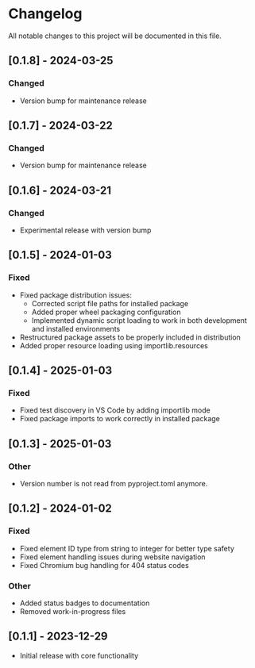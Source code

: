 # Changelog

All notable changes to this project will be documented in this file.

## [0.1.8] - 2024-03-25

### Changed
- Version bump for maintenance release

## [0.1.7] - 2024-03-22

### Changed
- Version bump for maintenance release

## [0.1.6] - 2024-03-21

### Changed
- Experimental release with version bump

## [0.1.5] - 2024-01-03

### Fixed
- Fixed package distribution issues:
  - Corrected script file paths for installed package
  - Added proper wheel packaging configuration
  - Implemented dynamic script loading to work in both development and installed environments
- Restructured package assets to be properly included in distribution
- Added proper resource loading using importlib.resources

## [0.1.4] - 2025-01-03

### Fixed
- Fixed test discovery in VS Code by adding importlib mode
- Fixed package imports to work correctly in installed package

## [0.1.3] - 2025-01-03

### Other
- Version number is not read from pyproject.toml anymore.

## [0.1.2] - 2024-01-02

### Fixed
- Fixed element ID type from string to integer for better type safety
- Fixed element handling issues during website navigation
- Fixed Chromium bug handling for 404 status codes

### Other
- Added status badges to documentation
- Removed work-in-progress files

## [0.1.1] - 2023-12-29

- Initial release with core functionality 